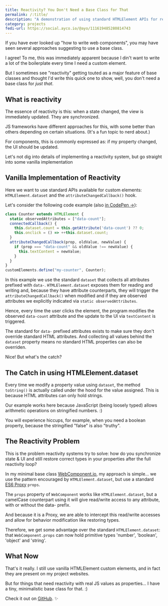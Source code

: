```yaml
---
title: Reactivity? You Don't Need a Base Class for That
permalink: /:title/
description: "A demonstration of using standard HTMLElement APIs for reactivity"
category: projects
fedi-url: https://social.ayco.io/@ayo/111619485280814743
---
```


If you have ever looked up "how to write web components", you may have seen several approaches suggesting to use a base class.

I agree! To me, this was immediately apparent because I din't want to write a lot of the boilerplate every time I need a custom element.

But I sometimes see "reactivity" getting touted as a major feature of base classes and thought I'd write this quick one to show, well, you don't need a base class for *just that*.

## What is reactivity

The essence of reactivity is this: when a state changed, the view is immediately updated. They are synchronized.

JS frameworks have different approaches for this, with some better than others depending on certain situations. (It's a fun topic to nerd about.)

For components, this is commonly expressed as: if my property changed, the UI should be updated.

Let's not dig into details of implementing a reactivity system, but go straight into some vanilla implementation

## Vanilla Implementation of Reactivity

Here we want to use standard APIs available for custom elements: `HTMLElement.dataset` and the `attributeChangedCallback()` hook.

Let's consider the following code example (also [in CodePen &rarr;](https://codepen.io/ayoayco-the-styleful/pen/abMbvbo?editors=1010)):

```js
class Counter extends HTMLElement {
  static observedAttributes = ["data-count"];
  connectedCallback() {
    this.dataset.count = this.getAttribute('data-count') ?? 0;
    this.onclick = () => ++this.dataset.count;
  }
  attributeChangedCallback(prop, oldValue, newValue) {
    if (prop === "data-count" && oldValue !== newValue) {
      this.textContent = newValue;
    }
  }
}
customElements.define("my-counter", Counter);
```

In this example we use the standard `dataset` that collects all attributes prefixed with `data-`. `HTMLElement.dataset` exposes them for reading and writing and, because they have attribute counterparts, they will trigger the `attributeChangedCallback()` when modified and if they are observed attributes we explicitly indicated via `static observedAttributes`.

Hence, every time the user clicks the element, the program modifies the observed `data-count` attribute and the update to the UI via `textContent` is triggered.

The standard for `data-` prefixed attributes exists to make sure they don't override standard HTML attributes. And collecting all values behind the `dataset` property means no standard HTML properties can also be overriden. 

Nice! But what's the catch?

## The Catch in using HTMLElement.dataset

Every time we modify a property value using `dataset`, the method `toString()` is actually called under the hood for the value assigned. This is because HTML attributes can only hold strings.

Our example works here because JavaScript (being loosely typed) allows arithmetic operations on stringified numbers. :)

You will experience hiccups, for example, when you need a boolean property, because the stringified "false" is also "truthy".

## The Reactivity Problem

This is the problem reactivity systems try to solve: how do you synchronize state & UI and still restore correct types in your properties after the full reactivity loop?

In my minimal base class [WebComponent.io](https://webcomponent.io), my approach is simple... we use the pattern encouraged by `HTMLElement.dataset`, but use a standard [ES6 Proxy](https://developer.mozilla.org/en-US/docs/Web/JavaScript/Reference/Global_Objects/Proxy) `props`.

The `props` property of `WebComponent` works like `HTMLElement.dataset`, but a camelCase counterpart using it will give read/write access to any attribute, with or without the data- prefix.

And because it is a Proxy, we are able to intercept this read/write accesses and allow for behavior modification like restoring types.

Therefore, we get some advantage over the standard `HTMLElement.dataset`: that `WebComponent.props` can now hold primitive types 'number', 'boolean', 'object' and 'string'.

## What Now

That's it really. I still use vanilla HTMLElement custom elements, and in fact they are present on my project websites.

But for things that need reactivity with real JS values as properties... I have a tiny, minimalistic base class for that. :)

Check it out on [GitHub](https://ayco.io/gh/web-component-base). ✨